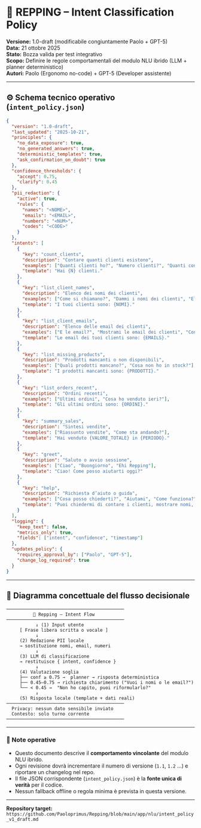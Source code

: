 # 🧭 REPPING – Intent Classification Policy  
**Versione:** 1.0-draft (modificabile congiuntamente Paolo + GPT-5)  
**Data:** 21 ottobre 2025  
**Stato:** Bozza valida per test integrativo  
**Scopo:** Definire le regole comportamentali del modulo NLU ibrido (LLM + planner deterministico)  
**Autori:** Paolo (Ergonomo no-code) + GPT-5 (Developer assistente)  

---

## ⚙️ Schema tecnico operativo (`intent_policy.json`)

```json
{
  "version": "1.0-draft",
  "last_updated": "2025-10-21",
  "principles": {
    "no_data_exposure": true,
    "no_generated_answers": true,
    "deterministic_templates": true,
    "ask_confirmation_on_doubt": true
  },
  "confidence_thresholds": {
    "accept": 0.75,
    "clarify": 0.45
  },
  "pii_redaction": {
    "active": true,
    "rules": {
      "names": "<NOME>",
      "emails": "<EMAIL>",
      "numbers": "<NUM>",
      "codes": "<CODE>"
    }
  },
  "intents": [
    {
      "key": "count_clients",
      "description": "Contare quanti clienti esistono",
      "examples": ["Quanti clienti ho?", "Numero clienti?", "Quanti contatti ci sono?"],
      "template": "Hai {N} clienti."
    },
    {
      "key": "list_client_names",
      "description": "Elenco dei nomi dei clienti",
      "examples": ["Come si chiamano?", "Dammi i nomi dei clienti", "Elenco clienti"],
      "template": "I tuoi clienti sono: {NOMI}."
    },
    {
      "key": "list_client_emails",
      "description": "Elenco delle email dei clienti",
      "examples": ["E le email?", "Mostrami le email dei clienti", "Contatti email"],
      "template": "Le email dei tuoi clienti sono: {EMAILS}."
    },
    {
      "key": "list_missing_products",
      "description": "Prodotti mancanti o non disponibili",
      "examples": ["Quali prodotti mancano?", "Cosa non ho in stock?"],
      "template": "I prodotti mancanti sono: {PRODOTTI}."
    },
    {
      "key": "list_orders_recent",
      "description": "Ordini recenti",
      "examples": ["Ultimi ordini", "Cosa ho venduto ieri?"],
      "template": "Gli ultimi ordini sono: {ORDINI}."
    },
    {
      "key": "summary_sales",
      "description": "Sintesi vendite",
      "examples": ["Riassunto vendite", "Come sta andando?"],
      "template": "Hai venduto {VALORE_TOTALE} in {PERIODO}."
    },
    {
      "key": "greet",
      "description": "Saluto o avvio sessione",
      "examples": ["Ciao", "Buongiorno", "Ehi Repping"],
      "template": "Ciao! Come posso aiutarti oggi?"
    },
    {
      "key": "help",
      "description": "Richiesta d’aiuto o guida",
      "examples": ["Cosa posso chiederti?", "Aiutami", "Come funziona?"],
      "template": "Puoi chiedermi di contare i clienti, mostrare nomi, email o prodotti mancanti."
    }
  ],
  "logging": {
    "keep_text": false,
    "metrics_only": true,
    "fields": ["intent", "confidence", "timestamp"]
  },
  "updates_policy": {
    "requires_approval_by": ["Paolo", "GPT-5"],
    "change_log_required": true
  }
}
```

---

## 🧩 Diagramma concettuale del flusso decisionale

```
────────────────────────────────────────────
          🧠 Repping – Intent Flow
────────────────────────────────────────────
           ↓ (1) Input utente
     [ Frase libera scritta o vocale ]
           ↓
     (2) Redazione PII locale
     → sostituzione nomi, email, numeri
           ↓
     (3) LLM di classificazione
     → restituisce { intent, confidence }
           ↓
     (4) Valutazione soglia
     ├── conf ≥ 0.75 →  planner → risposta deterministica
     ├── 0.45–0.75 → richiesta chiarimento ("Vuoi i nomi o le email?")
     └── < 0.45 →  "Non ho capito, puoi riformularlo?"
           ↓
     (5) Risposta locale (template + dati reali)
────────────────────────────────────────────
  Privacy: nessun dato sensibile inviato
  Contesto: solo turno corrente
────────────────────────────────────────────
```

---

### 📎 Note operative
- Questo documento descrive il **comportamento vincolante** del modulo NLU ibrido.  
- Ogni revisione dovrà incrementare il numero di versione (`1.1`, `1.2` …) e riportare un changelog nel repo.  
- Il file JSON corrispondente (`intent_policy.json`) è la **fonte unica di verità** per il codice.  
- Nessun fallback offline o regola minima è prevista in questa versione.

---

**Repository target:**  
`https://github.com/Paoloprimus/Repping/blob/main/app/nlu/intent_policy_v1_draft.md`
